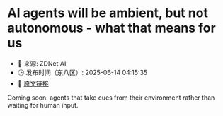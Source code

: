 # AI agents will be ambient, but not autonomous - what that means for us
- 📅 来源: ZDNet AI
- 🕒 发布时间（东八区）: 2025-06-14 04:15:35
- 🔗 [原文链接](https://www.zdnet.com/article/ai-agents-will-be-ambient-but-not-autonomous-what-that-means-for-us/)

Coming soon: agents that take cues from their environment rather than waiting for human input.